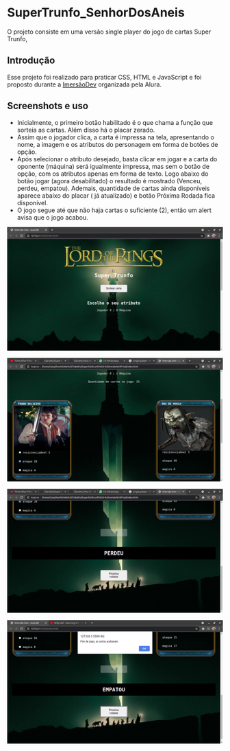 # SuperTrunfo_SenhorDosAneis

O projeto consiste em uma versão single player do jogo de cartas Super Trunfo,

## Introdução

Esse projeto foi realizado para praticar CSS, HTML e JavaScript e foi proposto durante a [ImersãoDev](https://www.youtube.com/watch?v=W-QkHsPZJs4) organizada pela Alura.

## Screenshots e uso

- Inicialmente, o primeiro botão habilitado é o que chama a função que sorteia as cartas. Além disso há o placar zerado.
- Assim que o jogador clica, a carta é impressa na tela, apresentando o nome, a imagem e os atributos do personagem em forma de botões de opção.
- Após selecionar o atributo desejado, basta clicar em jogar e a carta do oponente (máquina) será igualmente impressa, mas sem o botão de opção, com os atributos apenas em forma de texto. Logo abaixo do botão jogar (agora desabilitado) o resultado é mostrado (Venceu, perdeu, empatou). Ademais,  quantidade de cartas ainda disponíveis aparece abaixo do placar ( já atualizado) e botão Próxima Rodada fica disponível.
- O jogo segue até que não haja cartas o suficiente (2), então um alert avisa que o jogo acabou.

![Tela inicial](https://github.com/ClaraNs/SuperTrunfo_SenhorDosAneis/blob/master/screenshots/captura1.png)

![Exibição das cartas](https://github.com/ClaraNs/SuperTrunfo_SenhorDosAneis/blob/master/screenshots/captura2.png)

![Resultado](https://github.com/ClaraNs/SuperTrunfo_SenhorDosAneis/blob/master/screenshots/captura3.png)

![Fim do jogo](https://github.com/ClaraNs/SuperTrunfo_SenhorDosAneis/blob/master/screenshots/captura4.png)
